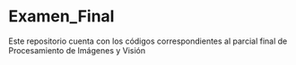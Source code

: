 # Examen_Final
Este repositorio cuenta con los códigos correspondientes al parcial final de Procesamiento de Imágenes y Visión
